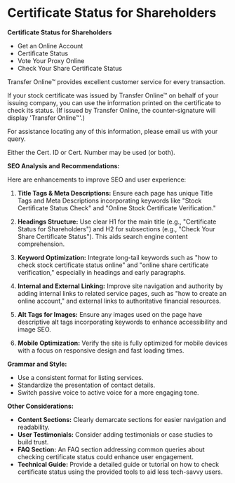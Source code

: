 # Certificate Status for Shareholders

**Certificate Status for Shareholders**
- Get an Online Account
- Certificate Status
- Vote Your Proxy Online
- Check Your Share Certificate Status

Transfer Online™ provides excellent customer service for every transaction.

If your stock certificate was issued by Transfer Online™ on behalf of your issuing company, you can use the information printed on the certificate to check its status. (If issued by Transfer Online, the counter-signature will display 'Transfer Online™'.)

For assistance locating any of this information, please email us with your query.

Either the Cert. ID or Cert. Number may be used (or both).


**SEO Analysis and Recommendations:**

Here are enhancements to improve SEO and user experience:

1. **Title Tags & Meta Descriptions:** 
Ensure each page has unique Title Tags and Meta Descriptions incorporating keywords like "Stock Certificate Status Check" and "Online Stock Certificate Verification."

2. **Headings Structure:** 
Use clear H1 for the main title (e.g., "Certificate Status for Shareholders") and H2 for subsections (e.g., "Check Your Share Certificate Status"). This aids search engine content comprehension.

3. **Keyword Optimization:** 
Integrate long-tail keywords such as "how to check stock certificate status online" and "online share certificate verification," especially in headings and early paragraphs.

4. **Internal and External Linking:**
Improve site navigation and authority by adding internal links to related service pages, such as "how to create an online account," and external links to authoritative financial resources.

5. **Alt Tags for Images:**
Ensure any images used on the page have descriptive alt tags incorporating keywords to enhance accessibility and image SEO.

6. **Mobile Optimization:**
Verify the site is fully optimized for mobile devices with a focus on responsive design and fast loading times.

**Grammar and Style:**

- Use a consistent format for listing services.
- Standardize the presentation of contact details.
- Switch passive voice to active voice for a more engaging tone.

**Other Considerations:**

- **Content Sections:** Clearly demarcate sections for easier navigation and readability.
- **User Testimonials:** Consider adding testimonials or case studies to build trust.
- **FAQ Section:** An FAQ section addressing common queries about checking certificate status could enhance user engagement.
- **Technical Guide:** Provide a detailed guide or tutorial on how to check certificate status using the provided tools to aid less tech-savvy users.


